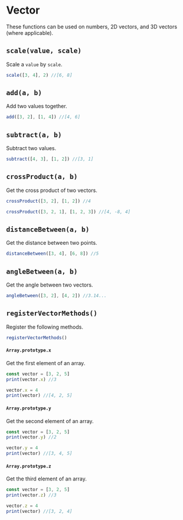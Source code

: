 # Vector
These functions can be used on numbers, 2D vectors, and 3D vectors (where applicable).

## `scale(value, scale)`
Scale a `value` by `scale`.
```javascript
scale([3, 4], 2) //[6, 8]
```

## `add(a, b)`
Add two values together.
```javascript
add([3, 2], [1, 4]) //[4, 6]
```

## `subtract(a, b)`
Subtract two values.
```javascript
subtract([4, 3], [1, 2]) //[3, 1]
```

## `crossProduct(a, b)`
Get the cross product of two vectors.
```javascript
crossProduct([3, 2], [1, 2]) //4
```
```javascript
crossProduct([3, 2, 1], [1, 2, 3]) //[4, -8, 4]
```

## `distanceBetween(a, b)`
Get the distance between two points.
```javascript
distanceBetween([3, 4], [6, 8]) //5
```

## `angleBetween(a, b)`
Get the angle between two vectors.
```javascript
angleBetween([3, 2], [4, 2]) //3.14...
```

## `registerVectorMethods()`
Register the following methods.
```javascript
registerVectorMethods()
```

#### `Array.prototype.x`
Get the first element of an array.
```javascript
const vector = [3, 2, 5]
print(vector.x) //3

vector.x = 4
print(vector) //[4, 2, 5]
```

#### `Array.prototype.y`
Get the second element of an array.
```javascript
const vector = [3, 2, 5]
print(vector.y) //2

vector.y = 4
print(vector) //[3, 4, 5]
```

#### `Array.prototype.z`
Get the third element of an array.
```javascript
const vector = [3, 2, 5]
print(vector.z) //3

vector.z = 4
print(vector) //[3, 2, 4]
```